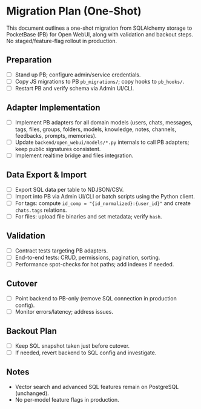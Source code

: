 # Migration Plan (One-Shot)

This document outlines a one-shot migration from SQLAlchemy storage to PocketBase (PB) for Open WebUI, along with validation and backout steps. No staged/feature-flag rollout in production.

## Preparation
- [ ] Stand up PB; configure admin/service credentials.
- [ ] Copy JS migrations to PB `pb_migrations/`; copy hooks to `pb_hooks/`.
- [ ] Restart PB and verify schema via Admin UI/CLI.

## Adapter Implementation
- [ ] Implement PB adapters for all domain models (users, chats, messages, tags, files, groups, folders, models, knowledge, notes, channels, feedbacks, prompts, memories).
- [ ] Update `backend/open_webui/models/*.py` internals to call PB adapters; keep public signatures consistent.
- [ ] Implement realtime bridge and files integration.

## Data Export & Import
- [ ] Export SQL data per table to NDJSON/CSV.
- [ ] Import into PB via Admin UI/CLI or batch scripts using the Python client.
- [ ] For tags: compute `id_comp = "{id_normalized}:{user_id}"` and create `chats.tags` relations.
- [ ] For files: upload file binaries and set metadata; verify `hash`.

## Validation
- [ ] Contract tests targeting PB adapters.
- [ ] End-to-end tests: CRUD, permissions, pagination, sorting.
- [ ] Performance spot-checks for hot paths; add indexes if needed.

## Cutover
- [ ] Point backend to PB-only (remove SQL connection in production config).
- [ ] Monitor errors/latency; address issues.

## Backout Plan
- [ ] Keep SQL snapshot taken just before cutover.
- [ ] If needed, revert backend to SQL config and investigate.

## Notes
- Vector search and advanced SQL features remain on PostgreSQL (unchanged).
- No per-model feature flags in production.